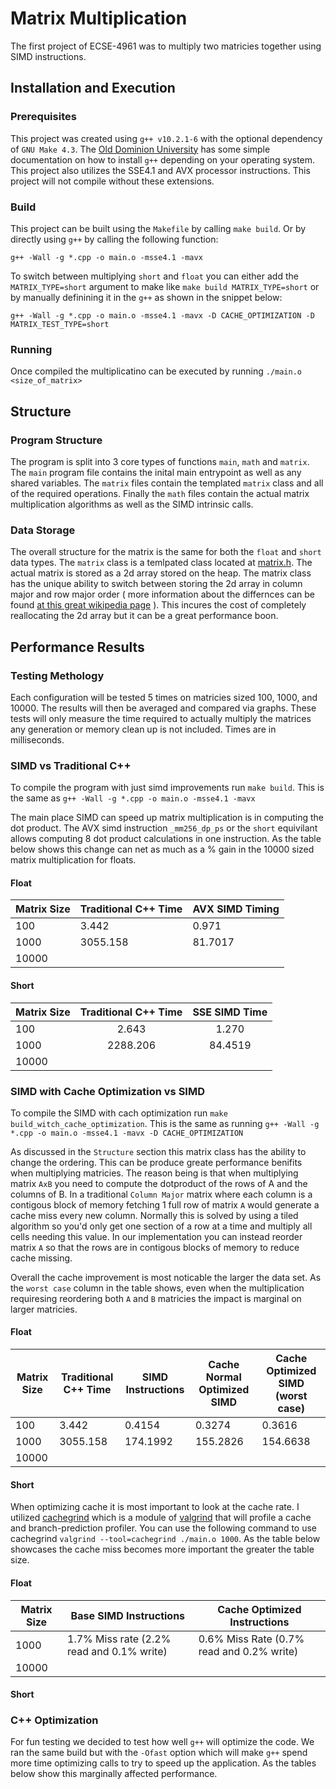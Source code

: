 # Matrix Multiplication
The first project of ECSE-4961 was to multiply two matricies together using SIMD instructions. 

## Installation and Execution
### Prerequisites
This project was created using `g++ v10.2.1-6` with the optional dependency of `GNU Make 4.3`. The [Old Dominion University](https://www.cs.odu.edu/~zeil/cs250PreTest/latest/Public/installingACompiler/) has some simple documentation on how to install `g++` depending on your operating system. This project also utilizes the SSE4.1 and AVX processor instructions. This project will not compile without these extensions. 

### Build
This project can be built using the `Makefile` by calling `make build`. Or by directly using `g++` by calling the following function:

```
g++ -Wall -g *.cpp -o main.o -msse4.1 -mavx
```

To switch between multiplying  `short` and `float` you can either add the `MATRIX_TYPE=short` argument to make like `make build MATRIX_TYPE=short` or by manually definining it in the `g++` as shown in the snippet below:
```
g++ -Wall -g *.cpp -o main.o -msse4.1 -mavx -D CACHE_OPTIMIZATION -D MATRIX_TEST_TYPE=short
```

### Running
Once compiled the multiplicatino can be executed by running `./main.o <size_of_matrix>`


## Structure 

### Program Structure
The program is split into 3 core types of functions `main`, `math` and `matrix`. The `main` program file contains the inital main entrypoint as well as any shared variables. The `matrix` files contain the templated `matrix` class and all of the required operations. Finally the `math` files contain the actual matrix multiplication algorithms as well as the SIMD intrinsic calls.

### Data Storage
The overall structure for the matrix is the same for both the `float` and `short` data types. The `matrix` class is a temlpated class located at [matrix.h](https://github.com/HonakerM/ECSE-4961/blob/main/project%201/matrix.h). The actual matrix is stored as a 2d  array stored on the heap. The matrix class has the unique ability to switch between storing the 2d array in column major and row major order ( more information about the differnces can be found [at this great wikipedia page](https://en.wikipedia.org/wiki/Row-_and_column-major_order) ). This incures the cost of completely reallocating the 2d array but it can be a great performance boon. 


## Performance Results

### Testing Methology
Each configuration will be tested 5 times on matricies sized 100, 1000, and 10000. The results will then be averaged and compared via graphs. These tests will only measure the time required to actually multiply the matrices any generation or memory clean up is not included. Times are in milliseconds. 

### SIMD vs Traditional C++
To compile the program with just simd improvements run `make build`. This is the same as `g++ -Wall -g *.cpp -o main.o -msse4.1 -mavx`


The main place SIMD can speed up matrix multiplication is in computing the dot product. The AVX simd instruction `_mm256_dp_ps` or the `short` equivilant allows computing 8 dot product calculations in one instruction. As the table below shows this change can net as much as a % gain in the 10000 sized matrix multiplication for floats. 

#### Float
| Matrix Size | Traditional C++ Time | AVX SIMD Timing |
|-------------|----------------------------|-----------------------|
| 100         | 3.442                      | 0.971                 |
| 1000        | 3055.158                   | 81.7017               |
| 10000       |                            |                       |

#### Short
| Matrix Size | Traditional C++ Time | SSE SIMD Time |
|-------------|:--------------------------:|:-------------------:|
| 100         | 2.643                      | 1.270               |
| 1000        | 2288.206                   | 84.4519             |
| 10000       |                            |                     |



### SIMD with Cache Optimization vs SIMD

To compile the SIMD with cach optimization run `make build_witch_cache_optimization`. This is the same as running `g++ -Wall -g *.cpp -o main.o -msse4.1 -mavx -D CACHE_OPTIMIZATION`

As discussed in the `Structure` section this matrix class has the ability to change the ordering. This can be produce greate performance benifits when multiplying matricies. The reason being is that when multiplying matrix `AxB` you need to compute the dotproduct of the rows of A and the columns of B. In a traditional `Column Major` matrix where each column is a contigous block of memory fetching 1 full row of matrix `A` would generate a cache miss every new column. Normally this is solved by using a tiled algorithm so you'd only get one section of a row at a time and multiply all cells needing this value. In our implementation you can instead reorder matrix `A` so that the rows are in contigous blocks of memory to reduce cache missing. 

Overall the cache improvement is most noticable the larger the data set. As the `worst case` column in the table shows, even when the multiplication requiresing reordering both `A` and `B` matricies the impact is marginal on larger matricies.  

#### Float
| Matrix Size | Traditional C++ Time | SIMD Instructions | Cache Normal Optimized SIMD | Cache Optimized SIMD (worst case) |
|-------------|----------------------|-------------------|-----------------------------|-----------------------------------|
| 100         | 3.442                | 0.4154            | 0.3274                      | 0.3616                            |
| 1000        | 3055.158             | 174.1992          | 155.2826                    | 154.6638                          |
| 10000       |                      |                   |                             |                                   |

#### Short

When optimizing cache it is most important to look at the cache rate. I utilized [cachegrind](https://valgrind.org/docs/manual/cg-manual.html) which is a module of [valgrind](https://valgrind.org/downloads/?src=www.discoversdk.com) that will profile a cache and branch-prediction profiler. You can use the following command to use cachegrind `valgrind --tool=cachegrind ./main.o 1000`.  As the table below showcases the cache miss becomes more important the greater the table size.

#### Float
| Matrix Size | Base SIMD Instructions                     | Cache Optimized Instructions              |
|-------------|--------------------------------------------|-------------------------------------------|
| 1000        | 1.7% Miss rate (2.2% read and 0.1% write)  | 0.6% Miss Rate (0.7% read and 0.2% write) |
| 10000       |                                            |                                           |

#### Short

### C++ Optimization

For fun testing we decided to test how well `g++` will optimize the code. We ran the same build but with the `-Ofast` option which will make `g++` spend more time optimizing calls to try to speed up the application. As the tables below show this marginally affected performance.
